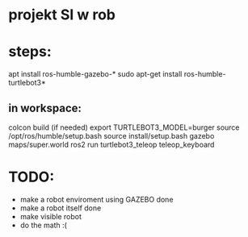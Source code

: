 # projekt SI w rob

# steps:
apt install ros-humble-gazebo-*
sudo apt-get install ros-humble-turtlebot3*
## in workspace:
colcon build (if needed)
export TURTLEBOT3_MODEL=burger
source /opt/ros/humble/setup.bash
source install/setup.bash
gazebo maps/super.world
ros2 run turtlebot3_teleop teleop_keyboard


# TODO:
- make a robot enviroment using GAZEBO
done
- make a robot itself
done
- make visible robot
- do the math :(
